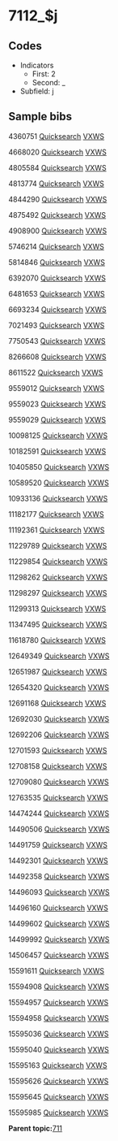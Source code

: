# 7112\_$j

## Codes

-   Indicators
    -   First: 2
    -   Second: \_
-   Subfield: j

## Sample bibs

4360751 [Quicksearch](https://search.library.yale.edu/catalog/4360751) [VXWS](http://prodorbis.library.yale.edu:7014/vxws/GetHoldingsService?bibId=4360751)

4668020 [Quicksearch](https://search.library.yale.edu/catalog/4668020) [VXWS](http://prodorbis.library.yale.edu:7014/vxws/GetHoldingsService?bibId=4668020)

4805584 [Quicksearch](https://search.library.yale.edu/catalog/4805584) [VXWS](http://prodorbis.library.yale.edu:7014/vxws/GetHoldingsService?bibId=4805584)

4813774 [Quicksearch](https://search.library.yale.edu/catalog/4813774) [VXWS](http://prodorbis.library.yale.edu:7014/vxws/GetHoldingsService?bibId=4813774)

4844290 [Quicksearch](https://search.library.yale.edu/catalog/4844290) [VXWS](http://prodorbis.library.yale.edu:7014/vxws/GetHoldingsService?bibId=4844290)

4875492 [Quicksearch](https://search.library.yale.edu/catalog/4875492) [VXWS](http://prodorbis.library.yale.edu:7014/vxws/GetHoldingsService?bibId=4875492)

4908900 [Quicksearch](https://search.library.yale.edu/catalog/4908900) [VXWS](http://prodorbis.library.yale.edu:7014/vxws/GetHoldingsService?bibId=4908900)

5746214 [Quicksearch](https://search.library.yale.edu/catalog/5746214) [VXWS](http://prodorbis.library.yale.edu:7014/vxws/GetHoldingsService?bibId=5746214)

5814846 [Quicksearch](https://search.library.yale.edu/catalog/5814846) [VXWS](http://prodorbis.library.yale.edu:7014/vxws/GetHoldingsService?bibId=5814846)

6392070 [Quicksearch](https://search.library.yale.edu/catalog/6392070) [VXWS](http://prodorbis.library.yale.edu:7014/vxws/GetHoldingsService?bibId=6392070)

6481653 [Quicksearch](https://search.library.yale.edu/catalog/6481653) [VXWS](http://prodorbis.library.yale.edu:7014/vxws/GetHoldingsService?bibId=6481653)

6693234 [Quicksearch](https://search.library.yale.edu/catalog/6693234) [VXWS](http://prodorbis.library.yale.edu:7014/vxws/GetHoldingsService?bibId=6693234)

7021493 [Quicksearch](https://search.library.yale.edu/catalog/7021493) [VXWS](http://prodorbis.library.yale.edu:7014/vxws/GetHoldingsService?bibId=7021493)

7750543 [Quicksearch](https://search.library.yale.edu/catalog/7750543) [VXWS](http://prodorbis.library.yale.edu:7014/vxws/GetHoldingsService?bibId=7750543)

8266608 [Quicksearch](https://search.library.yale.edu/catalog/8266608) [VXWS](http://prodorbis.library.yale.edu:7014/vxws/GetHoldingsService?bibId=8266608)

8611522 [Quicksearch](https://search.library.yale.edu/catalog/8611522) [VXWS](http://prodorbis.library.yale.edu:7014/vxws/GetHoldingsService?bibId=8611522)

9559012 [Quicksearch](https://search.library.yale.edu/catalog/9559012) [VXWS](http://prodorbis.library.yale.edu:7014/vxws/GetHoldingsService?bibId=9559012)

9559023 [Quicksearch](https://search.library.yale.edu/catalog/9559023) [VXWS](http://prodorbis.library.yale.edu:7014/vxws/GetHoldingsService?bibId=9559023)

9559029 [Quicksearch](https://search.library.yale.edu/catalog/9559029) [VXWS](http://prodorbis.library.yale.edu:7014/vxws/GetHoldingsService?bibId=9559029)

10098125 [Quicksearch](https://search.library.yale.edu/catalog/10098125) [VXWS](http://prodorbis.library.yale.edu:7014/vxws/GetHoldingsService?bibId=10098125)

10182591 [Quicksearch](https://search.library.yale.edu/catalog/10182591) [VXWS](http://prodorbis.library.yale.edu:7014/vxws/GetHoldingsService?bibId=10182591)

10405850 [Quicksearch](https://search.library.yale.edu/catalog/10405850) [VXWS](http://prodorbis.library.yale.edu:7014/vxws/GetHoldingsService?bibId=10405850)

10589520 [Quicksearch](https://search.library.yale.edu/catalog/10589520) [VXWS](http://prodorbis.library.yale.edu:7014/vxws/GetHoldingsService?bibId=10589520)

10933136 [Quicksearch](https://search.library.yale.edu/catalog/10933136) [VXWS](http://prodorbis.library.yale.edu:7014/vxws/GetHoldingsService?bibId=10933136)

11182177 [Quicksearch](https://search.library.yale.edu/catalog/11182177) [VXWS](http://prodorbis.library.yale.edu:7014/vxws/GetHoldingsService?bibId=11182177)

11192361 [Quicksearch](https://search.library.yale.edu/catalog/11192361) [VXWS](http://prodorbis.library.yale.edu:7014/vxws/GetHoldingsService?bibId=11192361)

11229789 [Quicksearch](https://search.library.yale.edu/catalog/11229789) [VXWS](http://prodorbis.library.yale.edu:7014/vxws/GetHoldingsService?bibId=11229789)

11229854 [Quicksearch](https://search.library.yale.edu/catalog/11229854) [VXWS](http://prodorbis.library.yale.edu:7014/vxws/GetHoldingsService?bibId=11229854)

11298262 [Quicksearch](https://search.library.yale.edu/catalog/11298262) [VXWS](http://prodorbis.library.yale.edu:7014/vxws/GetHoldingsService?bibId=11298262)

11298297 [Quicksearch](https://search.library.yale.edu/catalog/11298297) [VXWS](http://prodorbis.library.yale.edu:7014/vxws/GetHoldingsService?bibId=11298297)

11299313 [Quicksearch](https://search.library.yale.edu/catalog/11299313) [VXWS](http://prodorbis.library.yale.edu:7014/vxws/GetHoldingsService?bibId=11299313)

11347495 [Quicksearch](https://search.library.yale.edu/catalog/11347495) [VXWS](http://prodorbis.library.yale.edu:7014/vxws/GetHoldingsService?bibId=11347495)

11618780 [Quicksearch](https://search.library.yale.edu/catalog/11618780) [VXWS](http://prodorbis.library.yale.edu:7014/vxws/GetHoldingsService?bibId=11618780)

12649349 [Quicksearch](https://search.library.yale.edu/catalog/12649349) [VXWS](http://prodorbis.library.yale.edu:7014/vxws/GetHoldingsService?bibId=12649349)

12651987 [Quicksearch](https://search.library.yale.edu/catalog/12651987) [VXWS](http://prodorbis.library.yale.edu:7014/vxws/GetHoldingsService?bibId=12651987)

12654320 [Quicksearch](https://search.library.yale.edu/catalog/12654320) [VXWS](http://prodorbis.library.yale.edu:7014/vxws/GetHoldingsService?bibId=12654320)

12691168 [Quicksearch](https://search.library.yale.edu/catalog/12691168) [VXWS](http://prodorbis.library.yale.edu:7014/vxws/GetHoldingsService?bibId=12691168)

12692030 [Quicksearch](https://search.library.yale.edu/catalog/12692030) [VXWS](http://prodorbis.library.yale.edu:7014/vxws/GetHoldingsService?bibId=12692030)

12692206 [Quicksearch](https://search.library.yale.edu/catalog/12692206) [VXWS](http://prodorbis.library.yale.edu:7014/vxws/GetHoldingsService?bibId=12692206)

12701593 [Quicksearch](https://search.library.yale.edu/catalog/12701593) [VXWS](http://prodorbis.library.yale.edu:7014/vxws/GetHoldingsService?bibId=12701593)

12708158 [Quicksearch](https://search.library.yale.edu/catalog/12708158) [VXWS](http://prodorbis.library.yale.edu:7014/vxws/GetHoldingsService?bibId=12708158)

12709080 [Quicksearch](https://search.library.yale.edu/catalog/12709080) [VXWS](http://prodorbis.library.yale.edu:7014/vxws/GetHoldingsService?bibId=12709080)

12763535 [Quicksearch](https://search.library.yale.edu/catalog/12763535) [VXWS](http://prodorbis.library.yale.edu:7014/vxws/GetHoldingsService?bibId=12763535)

14474244 [Quicksearch](https://search.library.yale.edu/catalog/14474244) [VXWS](http://prodorbis.library.yale.edu:7014/vxws/GetHoldingsService?bibId=14474244)

14490506 [Quicksearch](https://search.library.yale.edu/catalog/14490506) [VXWS](http://prodorbis.library.yale.edu:7014/vxws/GetHoldingsService?bibId=14490506)

14491759 [Quicksearch](https://search.library.yale.edu/catalog/14491759) [VXWS](http://prodorbis.library.yale.edu:7014/vxws/GetHoldingsService?bibId=14491759)

14492301 [Quicksearch](https://search.library.yale.edu/catalog/14492301) [VXWS](http://prodorbis.library.yale.edu:7014/vxws/GetHoldingsService?bibId=14492301)

14492358 [Quicksearch](https://search.library.yale.edu/catalog/14492358) [VXWS](http://prodorbis.library.yale.edu:7014/vxws/GetHoldingsService?bibId=14492358)

14496093 [Quicksearch](https://search.library.yale.edu/catalog/14496093) [VXWS](http://prodorbis.library.yale.edu:7014/vxws/GetHoldingsService?bibId=14496093)

14496160 [Quicksearch](https://search.library.yale.edu/catalog/14496160) [VXWS](http://prodorbis.library.yale.edu:7014/vxws/GetHoldingsService?bibId=14496160)

14499602 [Quicksearch](https://search.library.yale.edu/catalog/14499602) [VXWS](http://prodorbis.library.yale.edu:7014/vxws/GetHoldingsService?bibId=14499602)

14499992 [Quicksearch](https://search.library.yale.edu/catalog/14499992) [VXWS](http://prodorbis.library.yale.edu:7014/vxws/GetHoldingsService?bibId=14499992)

14506457 [Quicksearch](https://search.library.yale.edu/catalog/14506457) [VXWS](http://prodorbis.library.yale.edu:7014/vxws/GetHoldingsService?bibId=14506457)

15591611 [Quicksearch](https://search.library.yale.edu/catalog/15591611) [VXWS](http://prodorbis.library.yale.edu:7014/vxws/GetHoldingsService?bibId=15591611)

15594908 [Quicksearch](https://search.library.yale.edu/catalog/15594908) [VXWS](http://prodorbis.library.yale.edu:7014/vxws/GetHoldingsService?bibId=15594908)

15594957 [Quicksearch](https://search.library.yale.edu/catalog/15594957) [VXWS](http://prodorbis.library.yale.edu:7014/vxws/GetHoldingsService?bibId=15594957)

15594958 [Quicksearch](https://search.library.yale.edu/catalog/15594958) [VXWS](http://prodorbis.library.yale.edu:7014/vxws/GetHoldingsService?bibId=15594958)

15595036 [Quicksearch](https://search.library.yale.edu/catalog/15595036) [VXWS](http://prodorbis.library.yale.edu:7014/vxws/GetHoldingsService?bibId=15595036)

15595040 [Quicksearch](https://search.library.yale.edu/catalog/15595040) [VXWS](http://prodorbis.library.yale.edu:7014/vxws/GetHoldingsService?bibId=15595040)

15595163 [Quicksearch](https://search.library.yale.edu/catalog/15595163) [VXWS](http://prodorbis.library.yale.edu:7014/vxws/GetHoldingsService?bibId=15595163)

15595626 [Quicksearch](https://search.library.yale.edu/catalog/15595626) [VXWS](http://prodorbis.library.yale.edu:7014/vxws/GetHoldingsService?bibId=15595626)

15595645 [Quicksearch](https://search.library.yale.edu/catalog/15595645) [VXWS](http://prodorbis.library.yale.edu:7014/vxws/GetHoldingsService?bibId=15595645)

15595985 [Quicksearch](https://search.library.yale.edu/catalog/15595985) [VXWS](http://prodorbis.library.yale.edu:7014/vxws/GetHoldingsService?bibId=15595985)

**Parent topic:**[711](../../tags/711/711.md)

